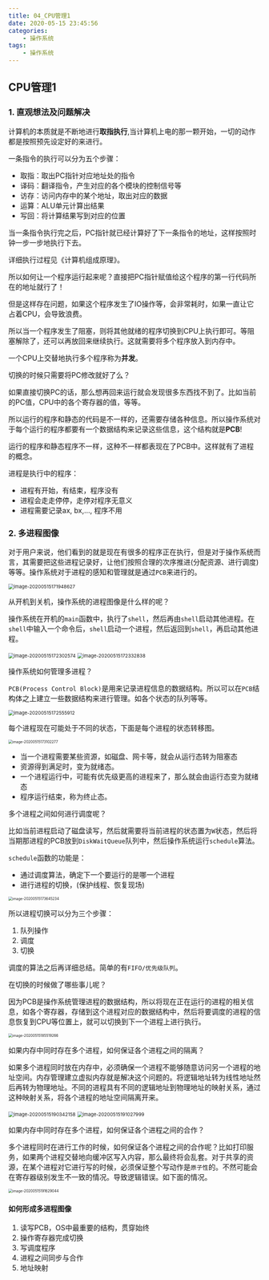 ```yaml
---
title: 04_CPU管理1
date: 2020-05-15 23:45:56
categories:
	- 操作系统
tags:
	- 操作系统
---
```


## CPU管理1

### 1. 直观想法及问题解决

计算机的本质就是不断地进行**取指执行**,当计算机上电的那一颗开始，一切的动作都是按照预先设定好的来进行。

一条指令的执行可以分为五个步骤：

- 取指：取出PC指针对应地址处的指令
- 译码：翻译指令，产生对应的各个模块的控制信号等
- 访存：访问内存中的某个地址，取出对应的数据
- 运算：ALU单元计算出结果
- 写回：将计算结果写到对应的位置

当一条指令执行完之后，PC指针就已经计算好了下一条指令的地址，这样按照时钟一步一步地执行下去。

详细执行过程见《计算机组成原理》。



所以如何让一个程序运行起来呢？直接把PC指针赋值给这个程序的第一行代码所在的地址就行了！

但是这样存在问题，如果这个程序发生了IO操作等，会非常耗时，如果一直让它占着CPU，会导致浪费。

所以当一个程序发生了阻塞，则将其他就绪的程序切换到CPU上执行即可。等阻塞解除了，还可以再放回来继续执行。这就需要将多个程序放入到内存中。

一个CPU上交替地执行多个程序称为**并发**。



切换的时候只需要将PC修改就好了么？

如果直接切换PC的话，那么想再回来运行就会发现很多东西找不到了。比如当前的PC值，CPU中的各个寄存器的值，等等。

所以运行的程序和静态的代码是不一样的，还需要存储各种信息。所以操作系统对于每个运行的程序都要有一个数据结构来记录这些信息，这个结构就是**PCB**!

运行的程序和静态程序不一样，这种不一样都表现在了PCB中。这样就有了进程的概念。

进程是执行中的程序：

- 进程有开始，有结束，程序没有
- 进程会走走停停，走停对程序无意义
- 进程需要记录ax, bx,..., 程序不用

### 2. 多进程图像

对于用户来说，他们看到的就是现在有很多的程序正在执行，但是对于操作系统而言，其需要把这些进程记录好，让他们按照合理的次序推进(分配资源、进行调度)等等。操作系统对于进程的感知和管理就是通过`PCB`来进行的。

<img src="04-CPU管理1/01.png" alt="image-20200515171948627" style="zoom: 67%;" />

从开机到关机，操作系统的进程图像是什么样的呢？

操作系统在开机的`main`函数中，执行了`shell`，然后再由`shell`启动其他进程。在`shell`中输入一个命令后，`shell`启动一个进程，然后返回到`shell`，再启动其他进程。

<img src="04-CPU管理1/02.png" alt="image-20200515172302574" style="zoom: 67%;" />

<img src="04-CPU管理1/03.png" alt="image-20200515172332838" style="zoom:67%;" />



操作系统如何管理多进程？

`PCB(Process Control Block)`是用来记录进程信息的数据结构。所以可以在`PCB`结构体之上建立一些数据结构来进行管理。如各个状态的队列等等。

<img src="04-CPU管理1/04.png" alt="image-20200515172555912" style="zoom:67%;" />

每个进程现在可能处于不同的状态，下面是每个进程的状态转移图。

<img src="04-CPU管理1/05.png" alt="image-20200515173102277" style="zoom: 50%;" />

- 当一个进程需要某些资源，如磁盘、网卡等，就会从运行态转为阻塞态
- 资源得到满足时，变为就绪态。
- 一个进程运行中，可能有优先级更高的进程来了，那么就会由运行态变为就绪态
- 程序运行结束，称为终止态。



多个进程之间如何进行调度呢？

比如当前进程启动了磁盘读写，然后就需要将当前进程的状态置为`W`状态，然后将当期那进程的PCB放到`DiskWaitQueue`队列中，然后操作系统运行`schedule`算法。

`schedule`函数的功能是：

- 通过调度算法，确定下一个要运行的是哪一个进程
- 进行进程的切换，(保护线程、恢复现场)

<img src="04-CPU管理1/06.png" alt="image-20200515173645234" style="zoom: 50%;" />



所以进程切换可以分为三个步骤：

1. 队列操作
2. 调度
3. 切换

调度的算法之后再详细总结。简单的有`FIFO/优先级队列`。



在切换的时候做了哪些事儿呢？

因为PCB是操作系统管理进程的数据结构，所以将现在正在运行的进程的相关信息，如各个寄存器，存储到这个进程对应的数据结构中，然后将要调度的进程的信息恢复到CPU等位置上，就可以切换到下一个进程上进行执行。

<img src="04-CPU管理1/07.png" alt="image-20200515185519266" style="zoom:50%;" />



如果内存中同时存在多个进程，如何保证各个进程之间的隔离？

如果多个进程同时放在内存中，必须确保一个进程不能够随意访问另一个进程的地址空间。内存管理建立虚拟内存就是解决这个问题的。将逻辑地址转为线性地址然后再转为物理地址。不同的进程具有不同的逻辑地址到物理地址的映射关系，通过这种映射关系，将各个进程的地址空间隔离开来。

<img src="04-CPU管理1/08.png" alt="image-20200515190342158" style="zoom:67%;" />

<img src="04-CPU管理1/09.png" alt="image-20200515191027999" style="zoom: 67%;" />



如果内存中同时存在多个进程，如何保证各个进程之间的合作？

多个进程同时在进行工作的时候，如何保证各个进程之间的合作呢？比如打印服务，如果两个进程交替地向缓冲区写入内容，那么最终将会乱套。对于共享的资源，在某个进程对它进行写的时候，必须保证整个写动作是`原子性`的。不然可能会在寄存器级别发生不一致的情况。导致逻辑错误。如下面的情况。

<img src="04-CPU管理1/10.png" alt="image-20200515191629044" style="zoom: 50%;" />



#### 如何形成多进程图像

1. 读写PCB，OS中最重要的结构，贯穿始终
2. 操作寄存器完成切换
3. 写调度程序
4. 进程之间同步与合作
5. 地址映射